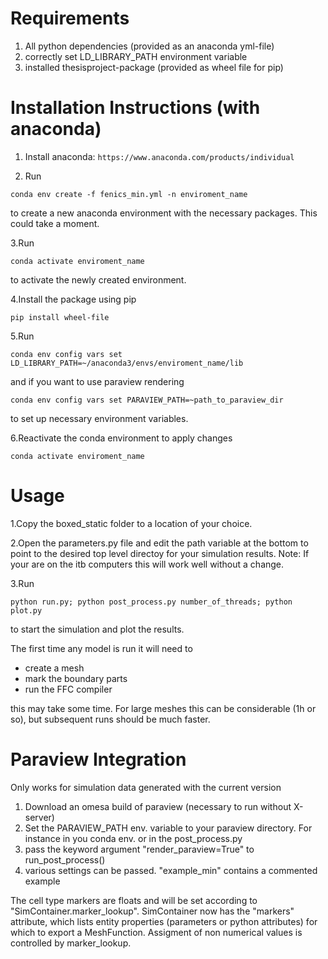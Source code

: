 <h1>
    Requirements
</h1>

1. All python dependencies (provided as an anaconda yml-file)
2. correctly set LD_LIBRARY_PATH environment variable
3. installed thesisproject-package (provided as wheel file for pip)

<h1>
Installation Instructions (with anaconda)
</h1>

1. Install anaconda:
`https://www.anaconda.com/products/individual`


2. Run

`
conda env create -f fenics_min.yml -n enviroment_name
`

to create a new anaconda environment with the necessary packages.
This could take a moment.

3.Run

`conda activate enviroment_name`

to activate the newly created environment.

4.Install the package using pip

`
pip install wheel-file
`

5.Run

`conda env config vars set LD_LIBRARY_PATH=~/anaconda3/envs/enviroment_name/lib
`

and if you want to use paraview rendering 

`conda env config vars set PARAVIEW_PATH=~path_to_paraview_dir
`


to set up necessary environment variables.

6.Reactivate the conda environment to apply changes

`conda activate enviroment_name`


<h1>
    Usage
</h1>
1.Copy the boxed_static folder to a location of your choice.

2.Open the parameters.py file and edit the path variable at the bottom to point to the desired top level directoy for your simulation results.
Note: If your are on the itb computers this will work well without a change.

3.Run

`python run.py; python post_process.py number_of_threads; python plot.py`

to start the simulation and plot the results.

The first time any model is run it will need to
- create a mesh
- mark the boundary parts
- run the FFC compiler

this may take some time. For large meshes this can be considerable (1h or so), but 
subsequent runs should be much faster. 

<h1>
    Paraview Integration
</h1>
Only works for simulation data generated with the current version

1. Download an omesa build of paraview (necessary to run without X-server)
2. Set the PARAVIEW_PATH env. variable to your paraview directory. For instance in you conda env. or in the post_process.py
4. pass the keyword argument "render_paraview=True" to run_post_process() 
5. various settings can be passed. "example_min" contains a commented example
   

The cell type markers are floats and will be set according to "SimContainer.marker_lookup".
SimContainer now has the "markers" attribute, which lists entity 
properties (parameters or python attributes) for which to export a MeshFunction. 
Assigment of non numerical values is controlled by marker_lookup.






 

 

